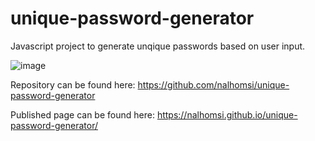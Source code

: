 # unique-password-generator

Javascript project to generate unqique passwords based on user input.


![image](https://user-images.githubusercontent.com/80538653/119270699-fb12ca80-bbcb-11eb-857b-62adc7aa7777.png)


Repository can be found here: https://github.com/nalhomsi/unique-password-generator

Published page can be found here: https://nalhomsi.github.io/unique-password-generator/
